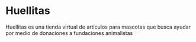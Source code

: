 # Huellitas
Huellitas es una tienda virtual de artículos para mascotas que busca ayudar por medio de donaciones a fundaciones animalistas
